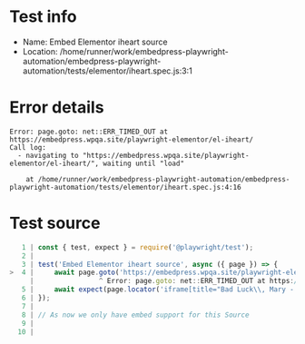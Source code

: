 # Test info

- Name: Embed Elementor iheart source
- Location: /home/runner/work/embedpress-playwright-automation/embedpress-playwright-automation/tests/elementor/iheart.spec.js:3:1

# Error details

```
Error: page.goto: net::ERR_TIMED_OUT at https://embedpress.wpqa.site/playwright-elementor/el-iheart/
Call log:
  - navigating to "https://embedpress.wpqa.site/playwright-elementor/el-iheart/", waiting until "load"

    at /home/runner/work/embedpress-playwright-automation/embedpress-playwright-automation/tests/elementor/iheart.spec.js:4:16
```

# Test source

```ts
   1 | const { test, expect } = require('@playwright/test');
   2 |
   3 | test('Embed Elementor iheart source', async ({ page }) => {
>  4 |     await page.goto('https://embedpress.wpqa.site/playwright-elementor/el-iheart/');
     |                ^ Error: page.goto: net::ERR_TIMED_OUT at https://embedpress.wpqa.site/playwright-elementor/el-iheart/
   5 |     await expect(page.locator('iframe[title="Bad Luck\\, Mary - Murder on the Towpath with Soledad O’Brien"]').contentFrame().locator('div').filter({ hasText: 'Murder on the Towpath with Soledad O’Brien •iHeartBad Luck, Mary - Murder on' }).nth(1)).toBeVisible();
   6 | });
   7 |
   8 | // As now we only have embed support for this Source
   9 |
  10 |
```